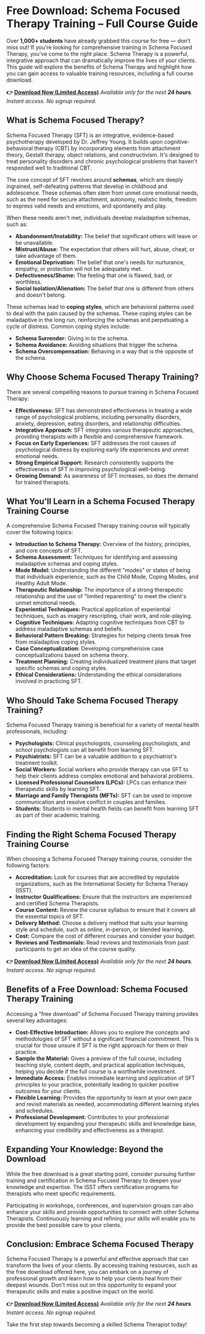 # Free Download: Schema Focused Therapy Training – Full Course Guide

Over **1,000+ students** have already grabbed this course for free — don’t miss out! If you're looking for comprehensive training in Schema Focused Therapy, you've come to the right place. Schema Therapy is a powerful, integrative approach that can dramatically improve the lives of your clients. This guide will explore the benefits of Schema Therapy and highlight how you can gain access to valuable training resources, including a full course download.

**👉 [Download Now (Limited Access)](https://udemywork.com/schema-focused-therapy-training)**
_Available only for the next **24 hours**. Instant access. No signup required._

## What is Schema Focused Therapy?

Schema Focused Therapy (SFT) is an integrative, evidence-based psychotherapy developed by Dr. Jeffrey Young. It builds upon cognitive-behavioral therapy (CBT) by incorporating elements from attachment theory, Gestalt therapy, object relations, and constructivism. It's designed to treat personality disorders and chronic psychological problems that haven't responded well to traditional CBT.

The core concept of SFT revolves around **schemas**, which are deeply ingrained, self-defeating patterns that develop in childhood and adolescence. These schemas often stem from unmet core emotional needs, such as the need for secure attachment, autonomy, realistic limits, freedom to express valid needs and emotions, and spontaneity and play.

When these needs aren't met, individuals develop maladaptive schemas, such as:

*   **Abandonment/Instability:** The belief that significant others will leave or be unavailable.
*   **Mistrust/Abuse:** The expectation that others will hurt, abuse, cheat, or take advantage of them.
*   **Emotional Deprivation:** The belief that one's needs for nurturance, empathy, or protection will not be adequately met.
*   **Defectiveness/Shame:** The feeling that one is flawed, bad, or worthless.
*   **Social Isolation/Alienation:** The belief that one is different from others and doesn't belong.

These schemas lead to **coping styles**, which are behavioral patterns used to deal with the pain caused by the schemas. These coping styles can be maladaptive in the long run, reinforcing the schemas and perpetuating a cycle of distress. Common coping styles include:

*   **Schema Surrender:** Giving in to the schema.
*   **Schema Avoidance:** Avoiding situations that trigger the schema.
*   **Schema Overcompensation:** Behaving in a way that is the opposite of the schema.

## Why Choose Schema Focused Therapy Training?

There are several compelling reasons to pursue training in Schema Focused Therapy:

*   **Effectiveness:** SFT has demonstrated effectiveness in treating a wide range of psychological problems, including personality disorders, anxiety, depression, eating disorders, and relationship difficulties.
*   **Integrative Approach:** SFT integrates various therapeutic approaches, providing therapists with a flexible and comprehensive framework.
*   **Focus on Early Experiences:** SFT addresses the root causes of psychological distress by exploring early life experiences and unmet emotional needs.
*   **Strong Empirical Support:** Research consistently supports the effectiveness of SFT in improving psychological well-being.
*   **Growing Demand:** As awareness of SFT increases, so does the demand for trained therapists.

## What You'll Learn in a Schema Focused Therapy Training Course

A comprehensive Schema Focused Therapy training course will typically cover the following topics:

*   **Introduction to Schema Therapy:** Overview of the history, principles, and core concepts of SFT.
*   **Schema Assessment:** Techniques for identifying and assessing maladaptive schemas and coping styles.
*   **Mode Model:** Understanding the different "modes" or states of being that individuals experience, such as the Child Mode, Coping Modes, and Healthy Adult Mode.
*   **Therapeutic Relationship:** The importance of a strong therapeutic relationship and the use of "limited reparenting" to meet the client's unmet emotional needs.
*   **Experiential Techniques:** Practical application of experiential techniques, such as imagery rescripting, chair work, and role-playing.
*   **Cognitive Techniques:** Adapting cognitive techniques from CBT to address maladaptive schemas and beliefs.
*   **Behavioral Pattern Breaking:** Strategies for helping clients break free from maladaptive coping styles.
*   **Case Conceptualization:** Developing comprehensive case conceptualizations based on schema theory.
*   **Treatment Planning:** Creating individualized treatment plans that target specific schemas and coping styles.
*   **Ethical Considerations:** Understanding the ethical considerations involved in practicing SFT.

## Who Should Take Schema Focused Therapy Training?

Schema Focused Therapy training is beneficial for a variety of mental health professionals, including:

*   **Psychologists:** Clinical psychologists, counseling psychologists, and school psychologists can all benefit from learning SFT.
*   **Psychiatrists:** SFT can be a valuable addition to a psychiatrist's treatment toolkit.
*   **Social Workers:** Social workers who provide therapy can use SFT to help their clients address complex emotional and behavioral problems.
*   **Licensed Professional Counselors (LPCs):** LPCs can enhance their therapeutic skills by learning SFT.
*   **Marriage and Family Therapists (MFTs):** SFT can be used to improve communication and resolve conflict in couples and families.
*   **Students:** Students in mental health fields can benefit from learning SFT as part of their academic training.

## Finding the Right Schema Focused Therapy Training Course

When choosing a Schema Focused Therapy training course, consider the following factors:

*   **Accreditation:** Look for courses that are accredited by reputable organizations, such as the International Society for Schema Therapy (ISST).
*   **Instructor Qualifications:** Ensure that the instructors are experienced and certified Schema Therapists.
*   **Course Content:** Review the course syllabus to ensure that it covers all the essential topics of SFT.
*   **Delivery Method:** Choose a delivery method that suits your learning style and schedule, such as online, in-person, or blended learning.
*   **Cost:** Compare the cost of different courses and consider your budget.
*   **Reviews and Testimonials:** Read reviews and testimonials from past participants to get an idea of the course quality.

**👉 [Download Now (Limited Access)](https://udemywork.com/schema-focused-therapy-training)**
_Available only for the next **24 hours**. Instant access. No signup required._

## Benefits of a Free Download: Schema Focused Therapy Training

Accessing a "free download" of Schema Focused Therapy training provides several key advantages:

*   **Cost-Effective Introduction:** Allows you to explore the concepts and methodologies of SFT without a significant financial commitment. This is crucial for those unsure if SFT is the right approach for them or their practice.
*   **Sample the Material:** Gives a preview of the full course, including teaching style, content depth, and practical application techniques, helping you decide if the full course is a worthwhile investment.
*   **Immediate Access:** Enables immediate learning and application of SFT principles to your practice, potentially leading to quicker positive outcomes for your clients.
*   **Flexible Learning:** Provides the opportunity to learn at your own pace and revisit materials as needed, accommodating different learning styles and schedules.
*   **Professional Development:** Contributes to your professional development by expanding your therapeutic skills and knowledge base, enhancing your credibility and effectiveness as a therapist.

## Expanding Your Knowledge: Beyond the Download

While the free download is a great starting point, consider pursuing further training and certification in Schema Focused Therapy to deepen your knowledge and expertise. The ISST offers certification programs for therapists who meet specific requirements.

Participating in workshops, conferences, and supervision groups can also enhance your skills and provide opportunities to connect with other Schema Therapists. Continuously learning and refining your skills will enable you to provide the best possible care to your clients.

## Conclusion: Embrace Schema Focused Therapy

Schema Focused Therapy is a powerful and effective approach that can transform the lives of your clients. By accessing training resources, such as the free download offered here, you can embark on a journey of professional growth and learn how to help your clients heal from their deepest wounds. Don't miss out on this opportunity to expand your therapeutic skills and make a positive impact on the world.

**👉 [Download Now (Limited Access)](https://udemywork.com/schema-focused-therapy-training)**
_Available only for the next **24 hours**. Instant access. No signup required._

Take the first step towards becoming a skilled Schema Therapist today!
